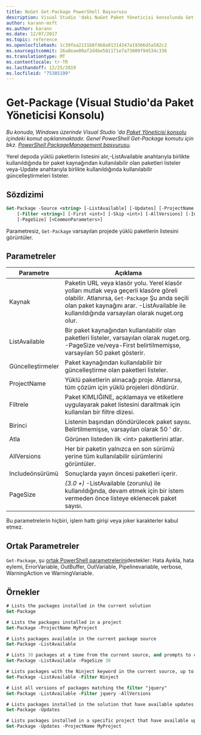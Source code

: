 ```yaml
---
title: NuGet Get-Package PowerShell Başvurusu
description: Visual Studio 'daki NuGet Paket Yöneticisi konsolunda Get-Package PowerShell komutu için başvuru.
author: karann-msft
ms.author: karann
ms.date: 12/07/2017
ms.topic: reference
ms.openlocfilehash: 1c39fea2131b8f4b8a91314347a19366d5a582c2
ms.sourcegitcommit: 26a8eae00af2d4be581171e7a73009f94534c336
ms.translationtype: MT
ms.contentlocale: tr-TR
ms.lasthandoff: 12/25/2019
ms.locfileid: "75385199"
---
```

# <a name="get-package-package-manager-console-in-visual-studio"></a>Get-Package (Visual Studio'da Paket Yöneticisi Konsolu)

*Bu konuda, Windows üzerinde Visual Studio 'da [Paket Yöneticisi konsolu](../../consume-packages/install-use-packages-powershell.md) içindeki komut açıklanmaktadır. Genel PowerShell Get-Package komutu için bkz. [PowerShell PackageManagement başvurusu](/powershell/module/packagemanagement/?view=powershell-6).*

Yerel depoda yüklü paketlerin listesini alır,-ListAvailable anahtarıyla birlikte kullanıldığında bir paket kaynağından kullanılabilir olan paketleri listeler veya-Update anahtarıyla birlikte kullanıldığında kullanılabilir güncelleştirmeleri listeler.

## <a name="syntax"></a>Sözdizimi

```ps
Get-Package -Source <string> [-ListAvailable] [-Updates] [-ProjectName <string>]
    [-Filter <string>] [-First <int>] [-Skip <int>] [-AllVersions] [-IncludePrerelease]
    [-PageSize] [<CommonParameters>]
```

Parametresiz, `Get-Package` varsayılan projede yüklü paketlerin listesini görüntüler.

## <a name="parameters"></a>Parametreler

| Parametre | Açıklama |
| --- | --- |
| Kaynak | Paketin URL veya klasör yolu. Yerel klasör yolları mutlak veya geçerli klasöre göreli olabilir. Atlanırsa, `Get-Package` Şu anda seçili olan paket kaynağını arar. -ListAvailable ile kullanıldığında varsayılan olarak nuget.org olur. |
| ListAvailable | Bir paket kaynağından kullanılabilir olan paketleri listeler, varsayılan olarak nuget.org. -PageSize ve/veya-First belirtilmemişse, varsayılan 50 paket gösterir. |
| Güncelleştirmeler | Paket kaynağından kullanılabilir bir güncelleştirme olan paketleri listeler. |
| ProjectName | Yüklü paketlerin alınacağı proje. Atlanırsa, tüm çözüm için yüklü projeleri döndürür. |
| Filtrele | Paket KIMLIĞINE, açıklamaya ve etiketlere uygulayarak paket listesini daraltmak için kullanılan bir filtre dizesi. |
| Birinci | Listenin başından döndürülecek paket sayısı. Belirtilmemişse, varsayılan olarak 50 ' dir. |
| Atla | Görünen listeden ilk &lt;int&gt; paketlerini atlar.  |
| AllVersions | Her bir paketin yalnızca en son sürümü yerine tüm kullanılabilir sürümlerini görüntüler. |
| Includeönsürümü | Sonuçlarda yayın öncesi paketleri içerir. |
| PageSize | *(3.0 +)* -ListAvailable (zorunlu) ile kullanıldığında, devam etmek için bir istem vermeden önce listeye eklenecek paket sayısı. |

Bu parametrelerin hiçbiri, işlem hattı girişi veya joker karakterler kabul etmez.

## <a name="common-parameters"></a>Ortak Parametreler

`Get-Package`, şu [ortak PowerShell parametrelerini](https://go.microsoft.com/fwlink/?LinkID=113216)destekler: Hata Ayıkla, hata eylemi, ErrorVariable, OutBuffer, OutVariable, Pipelinevariable, verbose, WarningAction ve WarningVariable.

## <a name="examples"></a>Örnekler

```ps
# Lists the packages installed in the current solution
Get-Package

# Lists the packages installed in a project
Get-Package -ProjectName MyProject

# Lists packages available in the current package source
Get-Package -ListAvailable

# Lists 30 packages at a time from the current source, and prompts to continue if more are available
Get-Package -ListAvailable -PageSize 30

# Lists packages with the Ninject keyword in the current source, up to 50
Get-Package -ListAvailable -Filter Ninject

# List all versions of packages matching the filter "jquery"
Get-Package -ListAvailable -Filter jquery -AllVersions

# Lists packages installed in the solution that have available updates
Get-Package -Updates

# Lists packages installed in a specific project that have available updates
Get-Package -Updates -ProjectName MyProject
```
